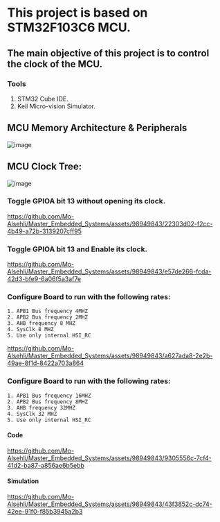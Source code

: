 # This project is based on STM32F103C6 MCU.

## The main objective of this project is to control the clock of the MCU.

### Tools

1. STM32 Cube IDE.
2. Keil Micro-vision Simulator.

## MCU Memory Architecture & Peripherals

![image](https://github.com/Mo-Alsehli/Master_Embedded_Systems/assets/98949843/94c693ec-9988-419c-b726-14250c397b72)

## MCU Clock Tree:

![image](https://github.com/Mo-Alsehli/Master_Embedded_Systems/assets/98949843/24335963-441b-48b2-b081-f11b2ec9c383)

### Toggle GPIOA bit 13 without opening its clock.

https://github.com/Mo-Alsehli/Master_Embedded_Systems/assets/98949843/22303d02-f2cc-4b49-a72b-3139207cff95

### Toggle GPIOA bit 13 and Enable its clock.

https://github.com/Mo-Alsehli/Master_Embedded_Systems/assets/98949843/e57de266-fcda-42d3-bfe9-6a06f5a3af7e

### Configure Board to run with the following rates:

```
1. APB1 Bus frequency 4MHZ
2. APB2 Bus frequency 2MHZ
3. AHB frequency 8 MHZ
4. SysClk 8 MHZ
5. Use only internal HSI_RC
```

https://github.com/Mo-Alsehli/Master_Embedded_Systems/assets/98949843/a627ada8-2e2b-49ae-8f1d-8422a703a864

### Configure Board to run with the following rates:

```
1. APB1 Bus frequency 16MHZ
2. APB2 Bus frequency 8MHZ
3. AHB frequency 32MHZ
4. SysClk 32 MHZ
5. Use only internal HSI_RC
```

#### Code

https://github.com/Mo-Alsehli/Master_Embedded_Systems/assets/98949843/9305556c-7cf4-41d2-ba87-a856ae6b5ebb

#### Simulation

https://github.com/Mo-Alsehli/Master_Embedded_Systems/assets/98949843/43f3852c-dc74-42ee-91f0-f85b3945a2b3

